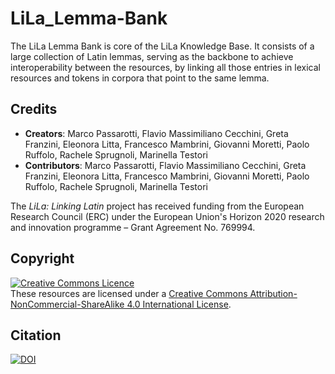 # LiLa_Lemma-Bank
The LiLa Lemma Bank is core of the LiLa Knowledge Base. It consists of a large collection of
Latin lemmas, serving as the backbone to achieve interoperability between the resources, by linking all those entries in lexical resources and tokens in corpora that point to the same lemma.

## Credits

- **Creators**: Marco Passarotti, Flavio Massimiliano Cecchini, Greta Franzini, Eleonora Litta, Francesco Mambrini, Giovanni Moretti, Paolo Ruffolo, Rachele Sprugnoli, Marinella Testori
- **Contributors**: Marco Passarotti, Flavio Massimiliano Cecchini, Greta Franzini, Eleonora Litta, Francesco Mambrini, Giovanni Moretti, Paolo Ruffolo, Rachele Sprugnoli, Marinella Testori

The _LiLa: Linking Latin_ project has received funding from the European Research Council (ERC) under the European Union's Horizon 2020 research and innovation programme – Grant Agreement No. 769994.

## Copyright
<a rel="license" href="http://creativecommons.org/licenses/by-nc-sa/4.0/"><img alt="Creative Commons Licence" style="border-width:0" src="https://i.creativecommons.org/l/by-nc-sa/4.0/88x31.png" /></a><br />These resources are licensed under a <a rel="license" href="http://creativecommons.org/licenses/by-nc-sa/4.0/">Creative Commons Attribution-NonCommercial-ShareAlike 4.0 International License</a>.

## Citation
[![DOI](https://zenodo.org/badge/DOI/10.5281/zenodo.4017229.svg)](https://doi.org/10.5281/zenodo.4017229)
